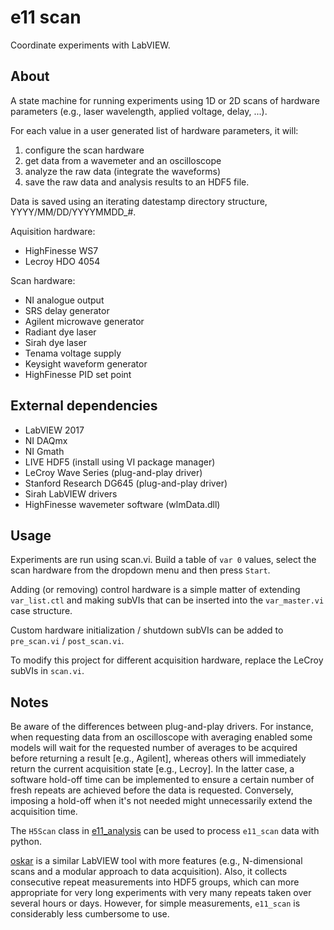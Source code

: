 # e11 scan

Coordinate experiments with LabVIEW.

## About

A state machine for running experiments using 1D or 2D scans of hardware parameters (e.g., laser wavelength, applied voltage, delay, ...).

For each value in a user generated list of hardware parameters, it will:
    
 1) configure the scan hardware
 2) get data from a wavemeter and an oscilloscope
 3) analyze the raw data (integrate the waveforms)
 4) save the raw data and analysis results to an HDF5 file.

Data is saved using an iterating datestamp directory structure, YYYY/MM/DD/YYYYMMDD_#. 

Aquisition hardware:

 - HighFinesse WS7
 - Lecroy HDO 4054

Scan hardware:

 - NI analogue output
 - SRS delay generator
 - Agilent microwave generator
 - Radiant dye laser
 - Sirah dye laser
 - Tenama voltage supply
 - Keysight waveform generator
 - HighFinesse PID set point

## External dependencies

 - LabVIEW 2017
 - NI DAQmx
 - NI Gmath
 - LIVE HDF5 (install using VI package manager)
 - LeCroy Wave Series (plug-and-play driver)
 - Stanford Research DG645 (plug-and-play driver)
 - Sirah LabVIEW drivers
 - HighFinesse wavemeter software (wlmData.dll)

##  Usage

Experiments are run using scan.vi.  Build a table of `var 0` values, select the scan hardware from the dropdown menu and then press `Start`.

Adding (or removing) control hardware is a simple matter of extending `var_list.ctl` and making subVIs that can be inserted into the
`var_master.vi` case structure.

Custom hardware initialization / shutdown subVIs can be added to `pre_scan.vi` / `post_scan.vi`.

To modify this project for different acquisition hardware, replace the LeCroy subVIs in `scan.vi`.

## Notes

Be aware of the differences between plug-and-play drivers.  For instance, when requesting data from an oscilloscope with averaging enabled some models will wait for the requested number of averages to be acquired before returning a result [e.g., Agilent], whereas others will immediately return the current acquisition state [e.g., Lecroy].  In the latter case, a software hold-off time can be implemented to ensure a certain number of fresh repeats are achieved before the data is requested.  Conversely, imposing a hold-off when it's not needed might unnecessarily extend the acquisition time.

The `H5Scan` class in [e11_analysis](https://github.com/ad3ller/e11_analysis) can be used to process `e11_scan` data with python.

[oskar](https://github.com/ad3ller/oskar) is a similar LabVIEW tool with more features (e.g., N-dimensional scans and a modular approach to data acquisition).  Also, it collects consecutive repeat measurements into HDF5 groups, which can more appropriate for very long experiments with very many repeats taken over several hours or days. However, for simple measurements, `e11_scan` is considerably less cumbersome to use. 

